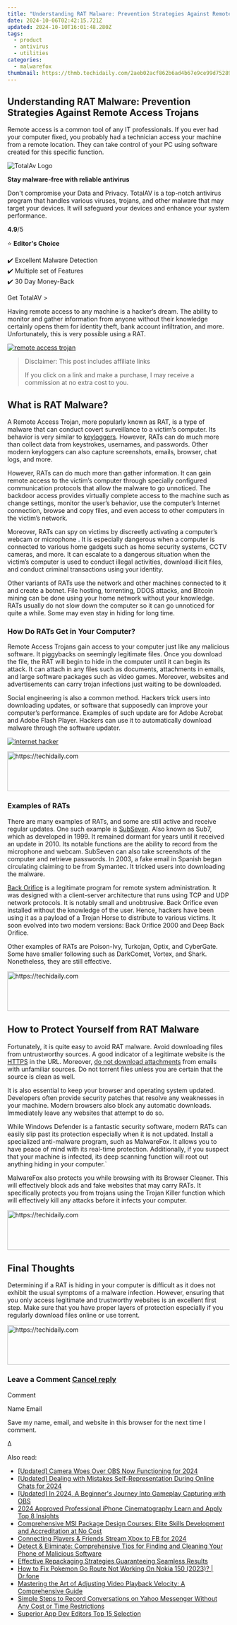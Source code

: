 ```yaml
---
title: "Understanding RAT Malware: Prevention Strategies Against Remote Access Trojans"
date: 2024-10-06T02:42:15.721Z
updated: 2024-10-10T16:01:48.280Z
tags:
  - product
  - antivirus
  - utilities
categories:
  - malwarefox
thumbnail: https://thmb.techidaily.com/2aeb02acf862b6ad4b67e9ce99d75289c32cf73cca9a229e16ca142428daa51f.jpg
---
```


## Understanding RAT Malware: Prevention Strategies Against Remote Access Trojans

Remote access is a common tool of any IT professionals. If you ever had your computer fixed, you probably had a technician access your machine from a remote location. They can take control of your PC using software created for this specific function.

![TotalAv Logo](https://www.malwarefox.com/wp-content/uploads/2024/02/totalav-svg.webp "totalav-svg")

**Stay malware-free with reliable antivirus**

Don't compromise your Data and Privacy. TotalAV is a top-notch antivirus program that handles various viruses, trojans, and other malware that may target your devices. It will safeguard your devices and enhance your system performance.

**4.9**/5

⭐ **Editor's Choice**

✔️ Excellent Malware Detection  
✔️ Multiple set of Features  
✔️ 30 Day Money-Back

[](https://tools.techidaily.com/malwarefox/products/) Get TotalAV > 

Having remote access to any machine is a hacker’s dream. The ability to monitor and gather information from anyone without their knowledge certainly opens them for identity theft, bank account infiltration, and more. Unfortunately, this is very possible using a RAT.

[![remote access trojan](https://www.malwarefox.com/wp-content/uploads/2019/05/remote-access-trojan.jpg)](https://www.malwarefox.com/wp-content/uploads/2019/05/remote-access-trojan.jpg)

>  Disclaimer: This post includes affiliate links
>
>  If you click on a link and make a purchase, I may receive a commission at no extra cost to you.
>

## What is RAT Malware?

A Remote Access Trojan, more popularly known as RAT, is a type of malware that can conduct covert surveillance to a victim’s computer. Its behavior is very similar to [keyloggers](https://tools.techidaily.com/malwarefox/products/). However, RATs can do much more than collect data from keystrokes, usernames, and passwords. Other modern keyloggers can also capture screenshots, emails, browser, chat logs, and more.

However, RATs can do much more than gather information. It can gain remote access to the victim’s computer through specially configured communication protocols that allow the malware to go unnoticed. The backdoor access provides virtually complete access to the machine such as change settings, monitor the user’s behavior, use the computer’s Internet connection, browse and copy files, and even access to other computers in the victim’s network.

Moreover,  RATs can spy on victims by discreetly activating a computer’s webcam or microphone . It is especially dangerous when a computer is connected to various home gadgets such as home security systems, CCTV cameras, and more. It can escalate to a dangerous situation when the victim’s computer is used to conduct illegal activities, download illicit files, and conduct criminal transactions using your identity.

Other variants of RATs use the network and other machines connected to it and create a botnet. File hosting, torrenting, DDOS attacks, and Bitcoin mining can be done using your home network without your knowledge. RATs usually do not slow down the computer so it can go unnoticed for quite a while. Some may even stay in hiding for long time.

### How Do RATs Get in Your Computer?

Remote Access Trojans gain access to your computer just like any malicious software. It piggybacks on seemingly legitimate files. Once you download the file, the RAT will begin to hide in the computer until it can begin its attack. It can attach in any files such as documents, attachments in emails, and large software packages such as video games. Moreover, websites and advertisements can carry trojan infections just waiting to be downloaded.

Social engineering is also a common method. Hackers trick users into downloading updates, or software that supposedly can improve your computer’s performance. Examples of such update are for Adobe Acrobat and Adobe Flash Player. Hackers can use it to automatically download malware through the software updater.

[![internet hacker](https://www.malwarefox.com/wp-content/uploads/2019/05/cyber-hacker.jpg)](https://www.malwarefox.com/wp-content/uploads/2019/05/cyber-hacker.jpg)

<!-- affiliate ads begin -->
<a href="https://ephamedtechinc.pxf.io/c/5597632/2137211/26400" target="_top" id="2137211">
  <img src="//a.impactradius-go.com/display-ad/26400-2137211" border="0" alt="https://techidaily.com" width="728" height="90"/>
</a>
<img height="0" width="0" src="https://ephamedtechinc.pxf.io/i/5597632/2137211/26400" style="position:absolute;visibility:hidden;" border="0" />
<!-- affiliate ads end -->

### Examples of RATs

There are many examples of RATs, and some are still active and receive regular updates. One such example is [SubSeven](https://www.lifewire.com/sub7-trojan-backdoor-2486800). Also known as Sub7, which as developed in 1999\. It remained dormant for years until it received an update in 2010\. Its notable functions are the ability to record from the microphone and webcam. SubSeven can also take screenshots of the computer and retrieve passwords. In 2003, a fake email in Spanish began circulating claiming to be from Symantec. It tricked users into downloading the malware.

[Back Orifice](http://www.symantec.com/avcenter/warn/backorifice.html) is a legitimate program for remote system administration. It was designed with a client-server architecture that runs using TCP and UDP network protocols. It is notably small and unobtrusive. Back Orifice even installed without the knowledge of the user. Hence, hackers have been using it as a payload of a Trojan Horse to distribute to various victims. It soon evolved into two modern versions: Back Orifice 2000 and Deep Back Orifice.

Other examples of RATs are Poison-Ivy, Turkojan, Optix, and CyberGate. Some have smaller following such as DarkComet, Vortex, and Shark. Nonetheless, they are still effective.

<!-- affiliate ads begin -->
<a href="https://appsumo.8odi.net/c/5597632/2144288/7443" target="_top" id="2144288">
  <img src="//a.impactradius-go.com/display-ad/7443-2144288" border="0" alt="https://techidaily.com" width="728" height="90"/>
</a>
<img height="0" width="0" src="https://appsumo.8odi.net/i/5597632/2144288/7443" style="position:absolute;visibility:hidden;" border="0" />
<!-- affiliate ads end -->

## How to Protect Yourself from RAT Malware

Fortunately, it is quite easy to avoid RAT malware. Avoid downloading files from untrustworthy sources. A good indicator of a legitimate website is the [HTTPS](https://tools.techidaily.com/malwarefox/products/) in the URL. Moreover, [do not download attachments](https://tools.techidaily.com/malwarefox/products/) from emails with unfamiliar sources. Do not torrent files unless you are certain that the source is clean as well.

It is also essential to keep your browser and operating system updated. Developers often provide security patches that resolve any weaknesses in your machine. Modern browsers also block any automatic downloads. Immediately leave any websites that attempt to do so.

While Windows Defender is a fantastic security software, modern RATs can easily slip past its protection especially when it is not updated. Install a specialized anti-malware program, such as MalwareFox. It allows you to have peace of mind with its real-time protection. Additionally, if you suspect that your machine is infected, its deep scanning function will root out anything hiding in your computer.\`

MalwareFox also protects you while browsing with its Browser Cleaner. This will effectively block ads and fake websites that may carry RATs. It specifically protects you from trojans using the Trojan Killer function which will effectively kill any attacks before it infects your computer.

<!-- affiliate ads begin -->
<a href="https://unicoeye.pxf.io/c/5597632/2134240/18498" target="_top" id="2134240">
  <img src="//a.impactradius-go.com/display-ad/18498-2134240" border="0" alt="https://techidaily.com" width="540" height="90"/>
</a>
<img height="0" width="0" src="https://unicoeye.pxf.io/i/5597632/2134240/18498" style="position:absolute;visibility:hidden;" border="0" />
<!-- affiliate ads end -->

## Final Thoughts

Determining if a RAT is hiding in your computer is difficult as it does not exhibit the usual symptoms of a malware infection. However, ensuring that you only access legitimate and trustworthy websites is an excellent first step. Make sure that you have proper layers of protection especially if you regularly download files online or use torrent.

<!-- affiliate ads begin -->
<a href="https://aligracehair.sjv.io/c/5597632/1997635/19272" target="_top" id="1997635">
  <img src="//a.impactradius-go.com/display-ad/19272-1997635" border="0" alt="https://techidaily.com" width="728" height="90"/>
</a>
<img height="0" width="0" src="https://aligracehair.sjv.io/i/5597632/1997635/19272" style="position:absolute;visibility:hidden;" border="0" />
<!-- affiliate ads end -->

### Leave a Comment [Cancel reply](https://tools.techidaily.com/malwarefox/products/)

Comment

Name Email 

Save my name, email, and website in this browser for the next time I comment.

Δ

<ins class="adsbygoogle"
     style="display:block"
     data-ad-format="autorelaxed"
     data-ad-client="ca-pub-7571918770474297"
     data-ad-slot="1223367746"></ins>

<ins class="adsbygoogle"
     style="display:block"
     data-ad-client="ca-pub-7571918770474297"
     data-ad-slot="8358498916"
     data-ad-format="auto"
     data-full-width-responsive="true"></ins>

<span class="atpl-alsoreadstyle">Also read:</span>
<div><ul>
<li><a href="https://screen-video-capture.techidaily.com/updated-camera-woes-over-obs-now-functioning-for-2024/"><u>[Updated] Camera Woes Over OBS Now Functioning for 2024</u></a></li>
<li><a href="https://facebook-clips.techidaily.com/updated-dealing-with-mistakes-self-representation-during-online-chats-for-2024/"><u>[Updated] Dealing with Mistakes Self-Representation During Online Chats for 2024</u></a></li>
<li><a href="https://screen-capture.techidaily.com/updated-in-2024-a-beginners-journey-into-gameplay-capturing-with-obs/"><u>[Updated] In 2024, A Beginner's Journey Into Gameplay Capturing with OBS</u></a></li>
<li><a href="https://extra-guidance.techidaily.com/2024-approved-professional-iphone-cinematography-learn-and-apply-top-8-insights/"><u>2024 Approved Professional iPhone Cinematography Learn and Apply Top 8 Insights</u></a></li>
<li><a href="https://win-exclusive.techidaily.com/comprehensive-msi-package-design-courses-elite-skills-development-and-accreditation-at-no-cost/"><u>Comprehensive MSI Package Design Courses: Elite Skills Development and Accreditation at No Cost</u></a></li>
<li><a href="https://facebook-video-content.techidaily.com/connecting-players-and-friends-stream-xbox-to-fb-for-2024/"><u>Connecting Players & Friends Stream Xbox to FB for 2024</u></a></li>
<li><a href="https://win-exclusive.techidaily.com/detect-and-eliminate-comprehensive-tips-for-finding-and-cleaning-your-phone-of-malicious-software/"><u>Detect & Eliminate: Comprehensive Tips for Finding and Cleaning Your Phone of Malicious Software</u></a></li>
<li><a href="https://win-exclusive.techidaily.com/effective-repackaging-strategies-guaranteeing-seamless-results/"><u>Effective Repackaging Strategies Guaranteeing Seamless Results</u></a></li>
<li><a href="https://android-pokemon-go.techidaily.com/how-to-fix-pokemon-go-route-not-working-on-nokia-150-2023-drfone-by-drfone-virtual-android/"><u>How to Fix Pokemon Go Route Not Working On Nokia 150 (2023)? | Dr.fone</u></a></li>
<li><a href="https://win-exclusive.techidaily.com/mastering-the-art-of-adjusting-video-playback-velocity-a-comprehensive-guide/"><u>Mastering the Art of Adjusting Video Playback Velocity: A Comprehensive Guide</u></a></li>
<li><a href="https://win-exclusive.techidaily.com/simple-steps-to-record-conversations-on-yahoo-messenger-without-any-cost-or-time-restrictions/"><u>Simple Steps to Record Conversations on Yahoo Messenger Without Any Cost or Time Restrictions</u></a></li>
<li><a href="https://extra-information.techidaily.com/superior-app-dev-editors-top-15-selection/"><u>Superior App Dev Editors Top 15 Selection</u></a></li>
</ul></div>

